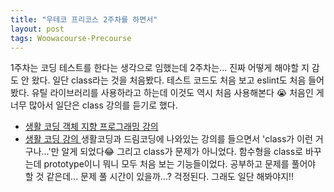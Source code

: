 ```yaml
---
title: "우테코 프리코스 2주차를 하면서"
layout: post
tags: Woowacourse-Precourse
---
```


1주차는 코딩 테스트를 한다는 생각으로 임했는데 2주차는... 진짜 어떻게 해야할 지 감도 안 왔다.
일단 class라는 것을 처음봤다. 테스트 코드도 처음 보고 eslint도 처음 들어봤다.
유틸 라이브러리를 사용하라고 하는데 이것도 역시 처음 사용해본다 😭
처음인 게 너무 많아서 일단은 class 강의를 듣기로 했다.




- <a href="https://www.youtube.com/watch?v=DHIlPmJUDzk&list=PLuHgQVnccGMAMctarDlPyv6upFUUnpSO3&index=1"> 생활 코딩 객체 지향 프로그래밍 강의 </a>
- <a href="https://www.youtube.com/watch?v=_DLhUBWsRtw"> 생활 코딩 강의 </a>
생활코딩과 드림코딩에 나와있는 강의를 들으면서 'class가 이런 거구나...'만 알게 되었다😂
그리고 class가 문제가 아니었다. 함수형을 class로 바꾸는데 prototype이니 뭐니 모두 처음 보는 기능들이었다.
공부하고 문제를 풀어야 할 것 같은데... 문제 풀 시간이 있을까...? 걱정된다.
그래도 일단 해봐야지!!
